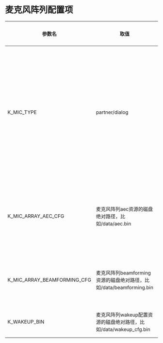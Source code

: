 # 麦克风阵列配置项

|参数名|取值|说明|默认值|
|-|-|-|-|
| K_MIC_TYPE | partner/dialog | 0、1、2、3、4、5、6、7	<br>设置硬件采集模组的类型<br>0：原始单麦（1路音频）<br>1：单麦回消（1路音频+1路参考音）<br>2：线性四麦（4路音频）<br>3：环形六麦（6路音频）<br>4：车载双麦（2路音频）<br>5：家居双麦（2路音频）<br>6：环形四麦（4路音频）<br>7：新车载双麦（2路音频）-- 替换原有车载双麦方案<br>默认使用DUI控制台上产品的对应配置项。若客户端通过SDK配置此项后，则以客户端配置为准。 | 线上的采集模组配置 
| K_MIC_ARRAY_AEC_CFG | 麦克风阵列aec资源的磁盘绝对路径，比如/data/aec.bin | 麦克风阵列aec资源的磁盘绝对路径<br>1. 麦克风阵列的AEC默认做在ROM里。若需SDK做AEC，请配置此项。<br>2.需要开发者确保在这个路径下这个资源存在。<br>3.需要开发者在外部实现录音机（参考K_RECORDER_MODE）。<br> | 无 
| K_MIC_ARRAY_BEAMFORMING_CFG | 麦克风阵列beamforming资源的磁盘绝对路径，比如/data/beamforming.bin | 克风阵列beamforming资源的磁盘绝对路径<br>1.需要开发者确保在这个路径下这个资源存在。<br>2.默认的双麦/四麦/六麦内置资源为35mm/35mm/72mm。 | 内置资源 
| K_WAKEUP_BIN | 麦克风阵列wakeup配置资源的磁盘绝对路径，比如/data/wakeup_cfg.bin | 麦克风阵列wakeup配置资源的磁盘绝对路径<br>需要开发者确保在这个路径下这个资源存在 | 内置资源 